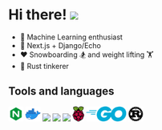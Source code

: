 # Hi there! <img width="30" src="https://media.giphy.com/media/hvRJCLFzcasrR4ia7z/giphy.gif">

-   👀 Machine Learning enthusiast
-   🔨 Next.js + Django/Echo
-   ❤️ Snowboarding 🏂 and weight lifting 🏋️
-   🦀 Rust tinkerer

## Tools and languages

<p>
<a href="https://www.nginx.com/" target="_blank" title="Nginx"><img height="30" src="https://github.com/walkxcode/dashboard-icons/raw/main/svg/nginx.svg" /></a>
<a href="https://www.docker.com/" target="_blank" title="Docker"><img height="30" src="https://github.com/walkxcode/dashboard-icons/raw/main/svg/docker-moby.svg" /></a>
<a href="https://reactjs.org/" target="_blank" title="React"><img height="30" src="https://upload.wikimedia.org/wikipedia/commons/a/a7/React-icon.svg" /></a>
<a href="https://www.djangoproject.com/" target="_blank" title="Django"><img height="30" src="https://static.djangoproject.com/img/logos/django-logo-negative.svg" /></a>
<a href="https://graphql.org/" target="_blank" title="GraphQL"><img height="30" src="https://upload.wikimedia.org/wikipedia/commons/1/17/GraphQL_Logo.svg" /></a>
<a href="https://www.raspberrypi.org/" target="_blank" title="Raspberry Pi"><img height="30" src="https://github.com/walkxcode/dashboard-icons/raw/main/svg/raspberrypi.svg" /></a>
<a href="https://go.dev/" target="_blank" title="Golang"><img height="30" src="https://github.com/walkxcode/dashboard-icons/raw/main/svg/go.svg" /></a>
<a href="https://www.rust-lang.org/" target="_blank" title="Rust"><img height="30" src="https://github.com/walkxcode/dashboard-icons/raw/main/svg/rust.svg" /></a>
</p>

